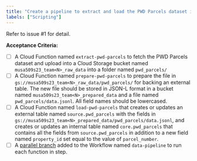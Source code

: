 ```yaml
---
title: "Create a pipeline to extract and load the PWD Parcels dataset into BigQuery"
labels: ["Scripting"]
---
```


Refer to issue #1 for detail.

**Acceptance Criteria:**
- [ ] A Cloud Function named `extract-pwd-parcels` to fetch the PWD Parcels dataset and upload into a Cloud Storage bucket named `musa509s23_team<N>_raw_data` into a folder named `pwd_parcels/`
- [ ] A Cloud Function named `prepare-pwd-parcels` to prepare the file in `gs://musa509s23_team<N>_raw_data/pwd_parcels/` for backing an external table. The new file should be stored in JSON-L format in a bucket named `musa509s23_team<N>_prepared_data` and a file named `pwd_parcels/data.jsonl`. All field names should be lowercased.
- [ ] A Cloud Function named `load-pwd-parcels` that creates or updates an external table named `source.pwd_parcels` with the fields in `gs://musa509s23_team<N>_prepared_data/pwd_parcels/data.jsonl`, and creates or updates an internal table named `core.pwd_parcels` that contains all the fields from `source.pwd_parcels` in addition to a new field named `property_id` set equal to the value of `parcel_number`.
- [ ] A [parallel branch](https://cloud.google.com/workflows/docs/reference/syntax/parallel-steps) added to the Workflow named `data-pipeline` to run each function in step.